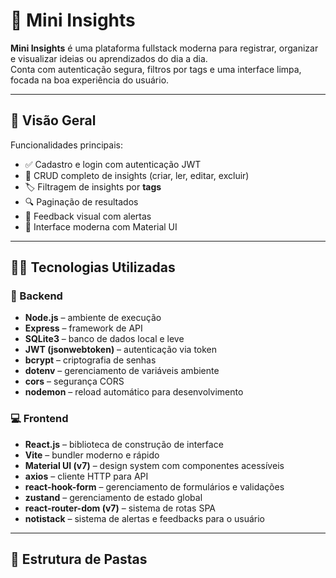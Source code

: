 # 🚀 Mini Insights

**Mini Insights** é uma plataforma fullstack moderna para registrar, organizar e visualizar ideias ou aprendizados do dia a dia.  
Conta com autenticação segura, filtros por tags e uma interface limpa, focada na boa experiência do usuário.

---

## 🧠 Visão Geral

Funcionalidades principais:

- ✅ Cadastro e login com autenticação JWT
- 📝 CRUD completo de insights (criar, ler, editar, excluir)
- 🏷️ Filtragem de insights por **tags**
- 🔍 Paginação de resultados
- 💬 Feedback visual com alertas
- 🎨 Interface moderna com Material UI

---

## 👨‍💻 Tecnologias Utilizadas

### 🔧 Backend
- **Node.js** – ambiente de execução
- **Express** – framework de API
- **SQLite3** – banco de dados local e leve
- **JWT (jsonwebtoken)** – autenticação via token
- **bcrypt** – criptografia de senhas
- **dotenv** – gerenciamento de variáveis ambiente
- **cors** – segurança CORS
- **nodemon** – reload automático para desenvolvimento

### 💻 Frontend
- **React.js** – biblioteca de construção de interface
- **Vite** – bundler moderno e rápido
- **Material UI (v7)** – design system com componentes acessíveis
- **axios** – cliente HTTP para API
- **react-hook-form** – gerenciamento de formulários e validações
- **zustand** – gerenciamento de estado global
- **react-router-dom (v7)** – sistema de rotas SPA
- **notistack** – sistema de alertas e feedbacks para o usuário

---

## 📁 Estrutura de Pastas


